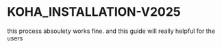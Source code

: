 # KOHA_INSTALLATION-V2025

this process absoulety works fine.
and this guide will really helpful for the users

